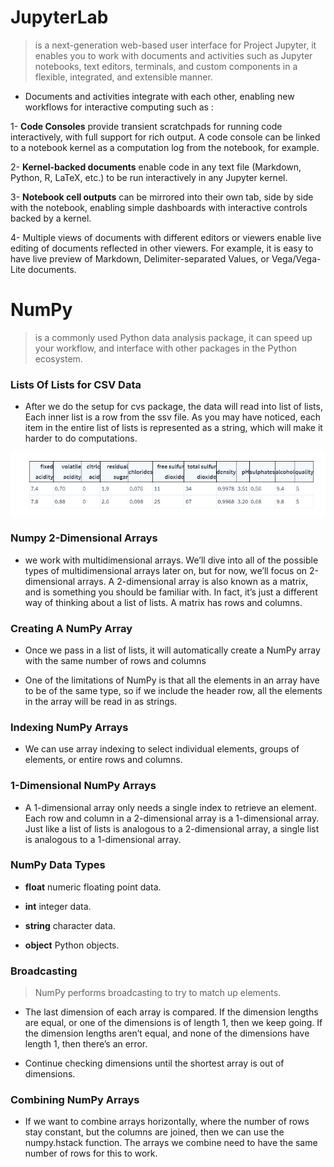 # JupyterLab

>  is a next-generation web-based user interface for Project Jupyter, it enables you to work with documents and activities such as Jupyter notebooks, text editors, terminals, and custom components in a flexible, integrated, and extensible manner. 

* Documents and activities integrate with each other, enabling new workflows for interactive computing such as :

1- **Code Consoles** provide transient scratchpads for running code interactively, with full support for rich output. A code console can be linked to a notebook kernel as a computation log from the notebook, for example.

2- **Kernel-backed documents** enable code in any text file (Markdown, Python, R, LaTeX, etc.) to be run interactively in any Jupyter kernel.

3- **Notebook cell outputs** can be mirrored into their own tab, side by side with the notebook, enabling simple dashboards with interactive controls backed by a kernel.

4- Multiple views of documents with different editors or viewers enable live editing of documents reflected in other viewers. For example, it is easy to have live preview of Markdown, Delimiter-separated Values, or Vega/Vega-Lite documents.


# NumPy

> is a commonly used Python data analysis package, it  can speed up your workflow, and interface with other packages in the Python ecosystem.

### Lists Of Lists for CSV Data

* After we do the setup for cvs package, the data will read into list of lists, Each inner list is a row from the ssv file. As you may have noticed, each item in the entire list of lists is represented as a string, which will make it harder to do computations.

![Image](/lfl.PNG)


### Numpy 2-Dimensional Arrays

* we work with multidimensional arrays. We’ll dive into all of the possible types of multidimensional arrays later on, but for now, we’ll focus on 2-dimensional arrays. A 2-dimensional array is also known as a matrix, and is something you should be familiar with. In fact, it’s just a different way of thinking about a list of lists. A matrix has rows and columns.

### Creating A NumPy Array

* Once we pass in a list of lists, it will automatically create a NumPy array with the same number of rows and columns

* One of the limitations of NumPy is that all the elements in an array have to be of the same type, so if we include the header row, all the elements in the array will be read in as strings.

### Indexing NumPy Arrays

* We can use array indexing to select individual elements, groups of elements, or entire rows and columns. 

### 1-Dimensional NumPy Arrays

*  A 1-dimensional array only needs a single index to retrieve an element. Each row and column in a 2-dimensional array is a 1-dimensional array. Just like a list of lists is analogous to a 2-dimensional array, a single list is analogous to a 1-dimensional array.

### NumPy Data Types

* **float** numeric floating point data.

* **int** integer data.

* **string**  character data.

* **object**  Python objects.

### Broadcasting

> NumPy performs broadcasting to try to match up elements. 

* The last dimension of each array is compared.
If the dimension lengths are equal, or one of the dimensions is of length 1, then we keep going.
If the dimension lengths aren’t equal, and none of the dimensions have length 1, then there’s an error.

* Continue checking dimensions until the shortest array is out of dimensions.

### Combining NumPy Arrays

* If we want to combine arrays horizontally, where the number of rows stay constant, but the columns are joined, then we can use the numpy.hstack function. The arrays we combine need to have the same number of rows for this to work.